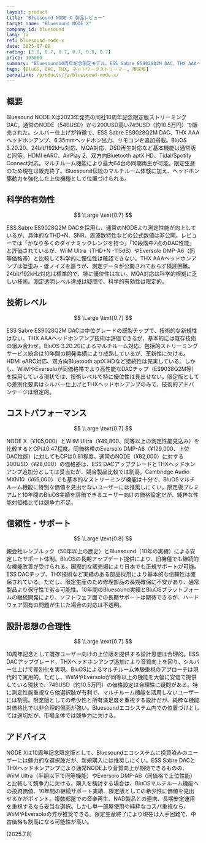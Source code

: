 ```yaml
---
layout: product
title: "Bluesound NODE X 製品レビュー"
target_name: "Bluesound NODE X"
company_id: bluesound
lang: ja
ref: bluesound-node-x
date: 2025-07-08
rating: [3.6, 0.7, 0.7, 0.7, 0.8, 0.7]
price: 105000
summary: "Bluesound10周年記念限定モデル。ESS Sabre ES9028Q2M DAC、THX AAAヘッドホンアンプ搭載でシルバー仕上げの上位版。749USD（約11万円）の価格設定だが、WiiM UltraやEversolo競合製品と比較して測定性能・コスパで厳しい評価。"
tags: [BluOS, DAC, THX, ネットワークストリーマー, 限定版]
permalink: /products/ja/bluesound-node-x/
---
```


## 概要

Bluesound NODE Xは2023年発売の同社10周年記念限定版ストリーミングDAC。通常のNODE（549USD）から200USD高い749USD（約10.5万円）で販売された。シルバー仕上げが特徴で、ESS Sabre ES9028Q2M DAC、THX AAAヘッドホンアンプ、6.35mmヘッドホン出力、リモコンを追加搭載。BluOS 3.20.20、24bit/192kHz対応、MQA対応、DSD再生対応など基本機能は通常版と同等。HDMI eARC、AirPlay 2、双方向Bluetooth aptX HD、Tidal/Spotify Connect対応。マルチルーム機能により最大64台の同期再生が可能。限定生産のため現在は販売終了。Bluesound伝統のマルチルーム体験に加え、ヘッドホン駆動力を強化した上位機種として位置づけられる。

## 科学的有効性

$$ \Large \text{0.7} $$

ESS Sabre ES9028Q2M DACを採用し、通常のNODEより測定性能が向上しているが、具体的なTHD+N、SNR、周波数特性などの公式数値は非公開。レビューでは「かなり多くのダイナミックレンジを持つ」「10段階中7点のDAC性能」と評価されているが、WiiM Ultra（THD+N -115dB）やEversolo DMP-A6（同等価格帯）と比較して科学的に優位性は確認できない。THX AAAヘッドホンアンプは低歪み・低ノイズを謳うが、測定データが公開されておらず検証困難。24bit/192kHz対応は標準的で、特に優位性はない。MQA対応は科学的根拠に乏しい技術。測定透明レベル達成は疑問で、科学的有効性は限定的。

## 技術レベル

$$ \Large \text{0.7} $$

ESS Sabre ES9028Q2M DACは中位グレードの既製チップで、技術的な新規性はない。THX AAAヘッドホンアンプ技術は評価できるが、基本的には既存技術の組み合わせ。BluOS 3.20.20によるマルチルーム対応、包括的ストリーミングサービス統合は10年間の開発実績により成熟しているが、革新性に欠ける。HDMI eARC対応、双方向Bluetooth aptX HDなど接続性は充実している。しかし、WiiMやEversoloが同価格帯でより高性能なDACチップ（ES9038Q2M等）を採用している現状では、技術レベルで特に優位性は見出せない。限定版としての差別化要素はシルバー仕上げとTHXヘッドホンアンプのみで、技術的アドバンテージは限定的。

## コストパフォーマンス

$$ \Large \text{0.7} $$

NODE X（¥105,000）とWiiM Ultra（¥49,800、同等以上の測定性能見込み）を比較するとCPは0.47程度。同価格帯のEversolo DMP-A6（¥129,000、上位DAC性能）に対してもCPは0.81程度。通常のNODE（¥82,000）に対する200USD（¥28,000）の価格差は、ESS DACアップグレードとTHXヘッドホンアンプ追加分としては妥当だが、競合製品比較では割高。Cambridge Audio MXN10（¥65,000）でも基本的なストリーミング機能は十分で、BluOSマルチルーム機能に特別な価値を見出せないユーザーには推奨しにくい。限定版プレミアムと10年間のBluOS実績を評価できるユーザー向けの価格設定だが、純粋な性能対価格比では競争力不足。

## 信頼性・サポート

$$ \Large \text{0.8} $$

親会社レンブルック（50年以上の歴史）とBluesound（10年の実績）による安定したサポート体制。BluOSの長期アップデート提供により、旧機種でも継続的な機能改善が受けられる。国際的な販売網により日本でも正規サポートが可能。ESS DACチップ、THX技術など実績のある部品採用により基本的な信頼性は確保されている。ただし、限定生産のため修理部品の長期確保に不安があり、通常製品より保守性で劣る可能性。10年間のBluesound実績とBluOSプラットフォームの継続開発により、ソフトウェア面での長期サポートは期待できるが、ハードウェア固有の問題が生じた場合の対応は不透明。

## 設計思想の合理性

$$ \Large \text{0.7} $$

10周年記念として既存ユーザー向けの上位版を提供する設計思想は合理的。ESS DACアップグレード、THXヘッドホンアンプ追加により音質向上を図り、シルバー仕上げで差別化を実現。BluOSによるマルチルーム体験重視のアプローチは現代的で実用的。ただし、WiiMやEversoloが同等以上の機能を大幅に安価で提供している現状で、749USD（約10.5万円）の価格設定は合理性に疑問がある。特に測定性能重視なら他選択肢が有利で、マルチルーム機能を活用しないユーザーには割高。限定版としての希少性と所有満足度を重視する設計だが、純粋な機能対価格比では非合理的側面が強い。Bluesoundエコシステム内での位置づけとしては適切だが、市場全体では競争力に欠ける。

## アドバイス

NODE Xは10周年記念限定版として、Bluesoundエコシステムに投資済みのユーザーには魅力的な選択肢だが、新規購入には推奨しにくい。ESS Sabre DACとTHXヘッドホンアンプにより通常NODEより音質向上が期待できるものの、WiiM Ultra（半額以下で同等機能）やEversolo DMP-A6（同価格で上位性能）と比較して競争力に欠ける。購入を検討する場合は、BluOSマルチルーム機能への投資価値、10年間の継続サポート実績、限定版としての希少性に価値を見出せるかがポイント。複数部屋での音楽再生、NAD製品との連携、長期安定運用を重視するなら妥当な選択。しかし単一部屋使用や純粋なコスパ重視なら、WiiMやEversoloの方が推奨できる。限定生産終了により現在は入手困難で、中古価格も割高になる可能性が高い。

(2025.7.8)